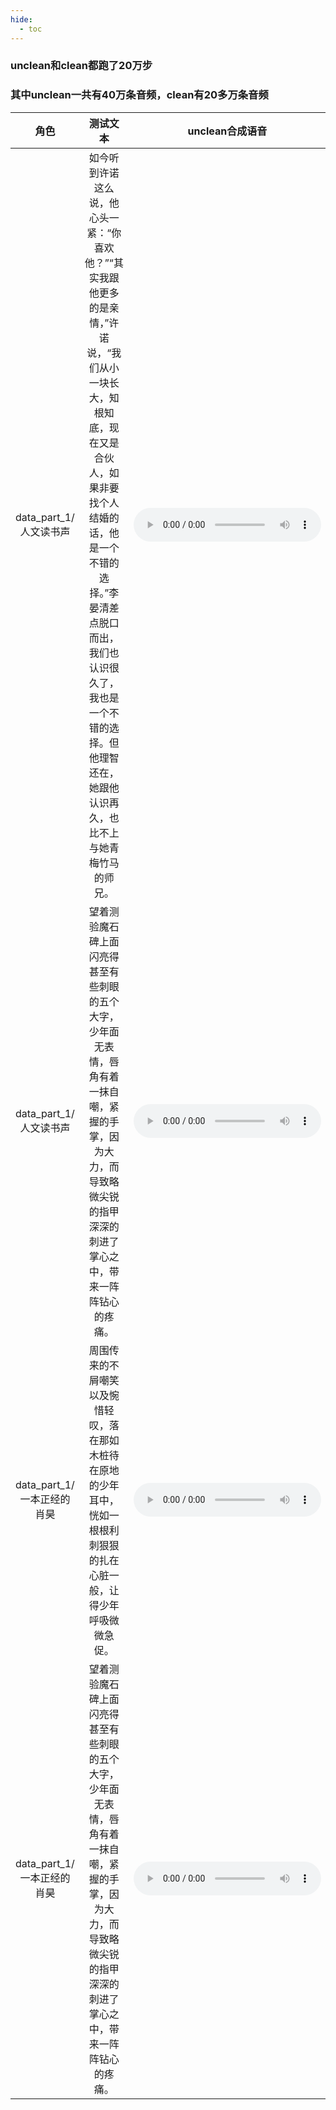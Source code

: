 ```yaml
---
hide:
  - toc
---
```

### unclean和clean都跑了20万步
### 其中unclean一共有40万条音频，clean有20多万条音频


|  角色 | 测试文本  |   unclean合成语音   |   clean合成语音  |
|:----------------------------:|:---------:|:----------------:|:---------------------:|
| data_part_1/人文读书声 | 如今听到许诺这么说，他心头一紧：“你喜欢他？”“其实我跟他更多的是亲情，”许诺说，“我们从小一块长大，知根知底，现在又是合伙人，如果非要找个人结婚的话，他是一个不错的选择。”李晏清差点脱口而出，我们也认识很久了，我也是一个不错的选择。但他理智还在，她跟他认识再久，也比不上与她青梅竹马的师兄。| <audio controls><source src="./audio/1.wav" type="audio/mpeg"></audio> | <audio controls><source src="./audio/1_clean.wav" type="audio/mpeg"></audio> |
| data_part_1/人文读书声 | 望着测验魔石碑上面闪亮得甚至有些刺眼的五个大字，少年面无表情，唇角有着一抹自嘲，紧握的手掌，因为大力，而导致略微尖锐的指甲深深的刺进了掌心之中，带来一阵阵钻心的疼痛。 | <audio controls><source src=""./audio/3.wav" type="audio/mpeg"></audio> | <audio controls><source src=""./audio/3_clean.wav" type="audio/mpeg"></audio> |
| data_part_1/一本正经的肖昊 | 周围传来的不屑嘲笑以及惋惜轻叹，落在那如木桩待在原地的少年耳中，恍如一根根利刺狠狠的扎在心脏一般，让得少年呼吸微微急促。| <audio controls><source src="./audio/3.wav" type="audio/mpeg"></audio> | <audio controls><source src="./audio/3_clean.wav" type="audio/mpeg"></audio> |
| data_part_1/一本正经的肖昊 | 望着测验魔石碑上面闪亮得甚至有些刺眼的五个大字，少年面无表情，唇角有着一抹自嘲，紧握的手掌，因为大力，而导致略微尖锐的指甲深深的刺进了掌心之中，带来一阵阵钻心的疼痛。 | <audio controls><source src=""./audio/2.wav" type="audio/mpeg"></audio> | <audio controls><source src=""./audio/2_clean.wav" type="audio/mpeg"></audio> |